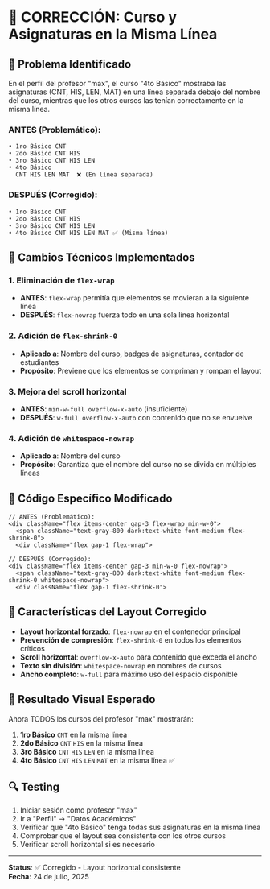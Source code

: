 # 🔧 CORRECCIÓN: Curso y Asignaturas en la Misma Línea

## 🎯 Problema Identificado

En el perfil del profesor "max", el curso "4to Básico" mostraba las asignaturas (CNT, HIS, LEN, MAT) en una línea separada debajo del nombre del curso, mientras que los otros cursos las tenían correctamente en la misma línea.

### **ANTES (Problemático):**
```
• 1ro Básico CNT
• 2do Básico CNT HIS  
• 3ro Básico CNT HIS LEN
• 4to Básico
  CNT HIS LEN MAT  ❌ (En línea separada)
```

### **DESPUÉS (Corregido):**
```
• 1ro Básico CNT
• 2do Básico CNT HIS  
• 3ro Básico CNT HIS LEN
• 4to Básico CNT HIS LEN MAT ✅ (Misma línea)
```

## 🔧 Cambios Técnicos Implementados

### **1. Eliminación de `flex-wrap`**
- **ANTES**: `flex-wrap` permitía que elementos se movieran a la siguiente línea
- **DESPUÉS**: `flex-nowrap` fuerza todo en una sola línea horizontal

### **2. Adición de `flex-shrink-0`**
- **Aplicado a**: Nombre del curso, badges de asignaturas, contador de estudiantes
- **Propósito**: Previene que los elementos se compriman y rompan el layout

### **3. Mejora del scroll horizontal**
- **ANTES**: `min-w-full overflow-x-auto` (insuficiente)
- **DESPUÉS**: `w-full overflow-x-auto` con contenido que no se envuelve

### **4. Adición de `whitespace-nowrap`**
- **Aplicado a**: Nombre del curso
- **Propósito**: Garantiza que el nombre del curso no se divida en múltiples líneas

## 📝 Código Específico Modificado

```tsx
// ANTES (Problemático):
<div className="flex items-center gap-3 flex-wrap min-w-0">
  <span className="text-gray-800 dark:text-white font-medium flex-shrink-0">
  <div className="flex gap-1 flex-wrap">

// DESPUÉS (Corregido):
<div className="flex items-center gap-3 min-w-0 flex-nowrap">
  <span className="text-gray-800 dark:text-white font-medium flex-shrink-0 whitespace-nowrap">
  <div className="flex gap-1 flex-shrink-0">
```

## 🎨 Características del Layout Corregido

- **Layout horizontal forzado**: `flex-nowrap` en el contenedor principal
- **Prevención de compresión**: `flex-shrink-0` en todos los elementos críticos
- **Scroll horizontal**: `overflow-x-auto` para contenido que exceda el ancho
- **Texto sin división**: `whitespace-nowrap` en nombres de cursos
- **Ancho completo**: `w-full` para máximo uso del espacio disponible

## 🚀 Resultado Visual Esperado

Ahora TODOS los cursos del profesor "max" mostrarán:

1. **1ro Básico** `CNT` en la misma línea
2. **2do Básico** `CNT` `HIS` en la misma línea  
3. **3ro Básico** `CNT` `HIS` `LEN` en la misma línea
4. **4to Básico** `CNT` `HIS` `LEN` `MAT` en la misma línea ✅

## 🔍 Testing

1. Iniciar sesión como profesor "max"
2. Ir a "Perfil" → "Datos Académicos"
3. Verificar que "4to Básico" tenga todas sus asignaturas en la misma línea
4. Comprobar que el layout sea consistente con los otros cursos
5. Verificar scroll horizontal si es necesario

---
**Status**: ✅ Corregido - Layout horizontal consistente  
**Fecha**: 24 de julio, 2025
